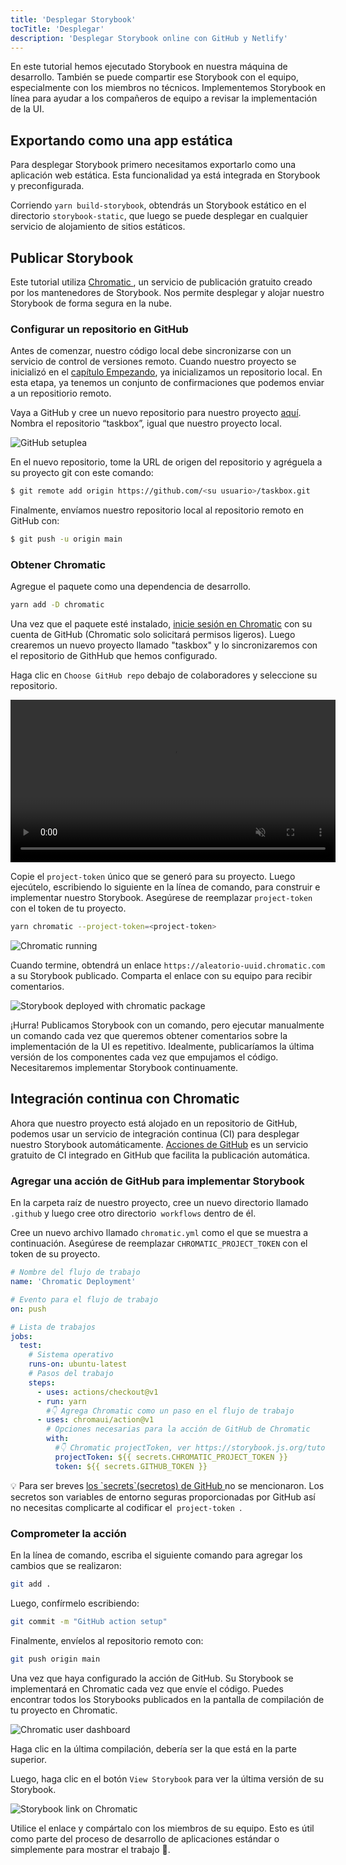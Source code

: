 ```yaml
---
title: 'Desplegar Storybook'
tocTitle: 'Desplegar'
description: 'Desplegar Storybook online con GitHub y Netlify'
---
```


En este tutorial hemos ejecutado Storybook en nuestra máquina de desarrollo. También se puede compartir ese Storybook con el equipo, especialmente con los miembros no técnicos. Implementemos Storybook en línea para ayudar a los compañeros de equipo a revisar la implementación de la UI.

## Exportando como una app estática

Para desplegar Storybook primero necesitamos exportarlo como una aplicación web estática. Esta funcionalidad ya está integrada en Storybook y preconfigurada.

Corriendo `yarn build-storybook`, obtendrás un Storybook estático en el directorio `storybook-static`, que luego se puede desplegar en cualquier servicio de alojamiento de sitios estáticos.

## Publicar Storybook

Este tutorial utiliza <a href="https://www.chromatic.com/"> Chromatic </a>, un servicio de publicación gratuito creado por los mantenedores de Storybook. Nos permite desplegar y alojar nuestro Storybook de forma segura en la nube.

### Configurar un repositorio en GitHub

Antes de comenzar, nuestro código local debe sincronizarse con un servicio de control de versiones remoto. Cuando nuestro proyecto se inicializó en el [capítulo Empezando](/intro-to-storybook/react/es/get-started/), ya inicializamos un repositorio local. En esta etapa, ya tenemos un conjunto de confirmaciones que podemos enviar a un repositiorio remoto.

Vaya a GitHub y cree un nuevo repositorio para nuestro proyecto [aquí](https://github.com/new). Nombra el repositorio “taskbox”, igual que nuestro proyecto local.

![GitHub setup](/intro-to-storybook/github-create-taskbox.png)lea

En el nuevo repositorio, tome la URL de origen del repositorio y agréguela a su proyecto git con este comando:

```bash
$ git remote add origin https://github.com/<su usuario>/taskbox.git
```

Finalmente, envíamos nuestro repositorio local al repositorio remoto en GitHub con:

```bash
$ git push -u origin main
```

### Obtener Chromatic

Agregue el paquete como una dependencia de desarrollo.

```bash
yarn add -D chromatic
```

Una vez que el paquete esté instalado, [inicie sesión en Chromatic](https://www.chromatic.com/start) con su cuenta de GitHub (Chromatic solo solicitará permisos ligeros). Luego crearemos un nuevo proyecto llamado "taskbox" y lo sincronizaremos con el repositorio de GithHub que hemos configurado.

Haga clic en `Choose GitHub repo` debajo de colaboradores y seleccione su repositorio.

<video autoPlay muted playsInline loop style="width:520px; margin: 0 auto;">
  <source
    src="/intro-to-storybook/chromatic-setup-learnstorybook.mp4"
    type="video/mp4"
  />
</video>

Copie el `project-token` único que se generó para su proyecto. Luego ejecútelo, escribiendo lo siguiente en la línea de comando, para construir e implementar nuestro Storybook. Asegúrese de reemplazar `project-token` con el token de tu proyecto.

```bash
yarn chromatic --project-token=<project-token>
```

![Chromatic running](/intro-to-storybook/chromatic-manual-storybook-console-log.png)

Cuando termine, obtendrá un enlace `https://aleatorio-uuid.chromatic.com` a su Storybook publicado. Comparta el enlace con su equipo para recibir comentarios.

![Storybook deployed with chromatic package](/intro-to-storybook/chromatic-manual-storybook-deploy-6-0.png)

¡Hurra! Publicamos Storybook con un comando, pero ejecutar manualmente un comando cada vez que queremos obtener comentarios sobre la implementación de la UI es repetitivo. Idealmente, publicaríamos la última versión de los componentes cada vez que empujamos el código. Necesitaremos implementar Storybook continuamente.

## Integración continua con Chromatic

Ahora que nuestro proyecto está alojado en un repositorio de GitHub, podemos usar un servicio de integración continua (CI) para desplegar nuestro Storybook automáticamente. [Acciones de GitHub](https://github.com/features/actions) es un servicio gratuito de CI integrado en GitHub que facilita la publicación automática.

### Agregar una acción de GitHub para implementar Storybook

En la carpeta raíz de nuestro proyecto, cree un nuevo directorio llamado `.github` y luego cree otro directorio` workflows` dentro de él.

Cree un nuevo archivo llamado `chromatic.yml` como el que se muestra a continuación. Asegúrese de reemplazar `CHROMATIC_PROJECT_TOKEN` con el token de su proyecto.

```yaml:title=.github/workflows/chromatic.yml
# Nombre del flujo de trabajo
name: 'Chromatic Deployment'

# Evento para el flujo de trabajo
on: push

# Lista de trabajos
jobs:
  test:
    # Sistema operativo
    runs-on: ubuntu-latest
    # Pasos del trabajo
    steps:
      - uses: actions/checkout@v1
      - run: yarn
        #👇 Agrega Chromatic como un paso en el flujo de trabajo
      - uses: chromaui/action@v1
        # Opciones necesarias para la acción de GitHub de Chromatic
        with:
          #👇 Chromatic projectToken, ver https://storybook.js.org/tutorials/intro-to-storybook/react/en/deploy/ para obtenerlo
          projectToken: ${{ secrets.CHROMATIC_PROJECT_TOKEN }}
          token: ${{ secrets.GITHUB_TOKEN }}
```

<div class = "aside"> <p> 💡 Para ser breves <a href = "https://help.github.com/en/actions/configuring-and-managing-workflows/creating-and-storing-encrypted- secretos ">los `secrets`(secretos) de GitHub </a> no se mencionaron. Los secretos son variables de entorno seguras proporcionadas por GitHub así no necesitas complicarte al codificar el<code> project-token </code>. </p> </div>

### Comprometer la acción

En la línea de comando, escriba el siguiente comando para agregar los cambios que se realizaron:

```bash
git add .
```

Luego, confírmelo escribiendo:

```bash
git commit -m "GitHub action setup"
```

Finalmente, envíelos al repositorio remoto con:

```bash
git push origin main
```

Una vez que haya configurado la acción de GitHub. Su Storybook se implementará en Chromatic cada vez que envíe el código. Puedes encontrar todos los Storybooks publicados en la pantalla de compilación de tu proyecto en Chromatic.

![Chromatic user dashboard](/intro-to-storybook/chromatic-user-dashboard.png)

Haga clic en la última compilación, debería ser la que está en la parte superior.

Luego, haga clic en el botón `View Storybook` para ver la última versión de su Storybook.

![Storybook link on Chromatic](/intro-to-storybook/chromatic-build-storybook-link.png)

Utilice el enlace y compártalo con los miembros de su equipo. Esto es útil como parte del proceso de desarrollo de aplicaciones estándar o simplemente para mostrar el trabajo 💅.
